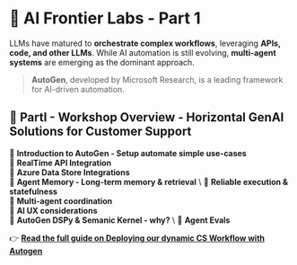 # 🌟 AI Frontier Labs - Part 1  
LLMs have matured to **orchestrate complex workflows**, leveraging **APIs, code, and other LLMs**. While AI automation is still evolving, **multi-agent systems** are emerging as the dominant approach.  
> **AutoGen**, developed by Microsoft Research, is a leading framework for AI-driven automation. 


## 🔧 PartI -  Workshop Overview - Horizontal GenAI Solutions for Customer Support  
🔹 **Introduction to AutoGen - Setup automate simple use-cases** \
🔹 **RealTime API Integration** \
🔹 **Azure Data Store Integrations** \
🔹 **Agent Memory - Long-term memory & retrieval** \ 
🔹 **Reliable execution & statefulness** \
🔹 **Multi-agent coordination**  
🔹 **AI UX considerations**  
🔹 **AutoGen DSPy & Semanic Kernel - why?** \ 
🔹 **Agent Evals**

 
👉 **[Read the full guide on Deploying our dynamic CS Workflow with Autogen](./part1_autogen.md)**  



